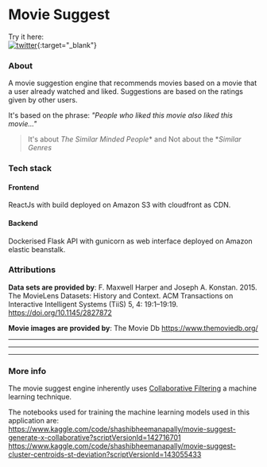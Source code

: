 
# Movie Suggest

Try it here:
<br>
[![twitter](https://github-production-user-asset-6210df.s3.amazonaws.com/62506255/276110557-f5a83d93-add2-49fc-81ab-bc8f8cd16331.png?X-Amz-Algorithm=AWS4-HMAC-SHA256&X-Amz-Credential=AKIAIWNJYAX4CSVEH53A%2F20231018%2Fus-east-1%2Fs3%2Faws4_request&X-Amz-Date=20231018T060418Z&X-Amz-Expires=300&X-Amz-Signature=32313a58390fb5f4e3002a3a641b4fab44b3926f66c4cb63e32a2dd7182cada3&X-Amz-SignedHeaders=host&actor_id=62506255&key_id=0&repo_id=692259749)](https://moviesuggest.net){:target="_blank"}







### About
A movie suggestion engine that recommends movies based on a movie that a user already watched and liked. Suggestions are based on the ratings given by other users.


It's based on the phrase: *"People who liked this movie also liked this movie..."*



> It's about *The Similar Minded People** and Not about the **Similar Genres*


### Tech stack

#### Frontend
ReactJs with build deployed on Amazon S3 with cloudfront as CDN.
#### Backend
Dockerised Flask API with gunicorn as web interface deployed on Amazon elastic beanstalk.

### Attributions
**Data sets are provided by**: F. Maxwell Harper and Joseph A. Konstan. 2015. The MovieLens Datasets: History and Context. ACM Transactions on Interactive Intelligent Systems (TiiS) 5, 4: 19:1–19:19. https://doi.org/10.1145/2827872

**Movie images are provided by**: The Movie Db https://www.themoviedb.org/

***
***
***
### More info
The movie suggest engine inherently uses [Collaborative Filtering](https://en.wikipedia.org/wiki/Collaborative_filtering) a machine learning technique.

The notebooks used for training the machine learning models used in this application are:
https://www.kaggle.com/code/shashibheemanapally/movie-suggest-generate-x-collaborative?scriptVersionId=142716701
<br>
https://www.kaggle.com/code/shashibheemanapally/movie-suggest-cluster-centroids-st-deviation?scriptVersionId=143055433
